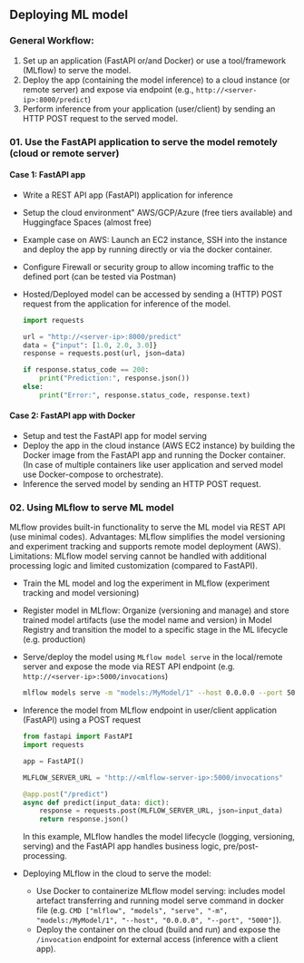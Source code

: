 ## Deploying ML model

### General Workflow:
1. Set up an application (FastAPI or/and Docker) or use a tool/framework (MLflow) to serve the model.
2. Deploy the app (containing the model inference) to a cloud instance (or remote server) and expose via endpoint (e.g., `http://<server-ip>:8000/predict`)
3. Perform inference from your application (user/client) by sending an HTTP POST request to the served model.


### 01. Use the FastAPI application to serve the model remotely (cloud or remote server)

#### Case 1: FastAPI app

- Write a REST API app (FastAPI) application for inference 
- Setup the cloud environment" AWS/GCP/Azure (free tiers available) and Huggingface Spaces (almost free)
- Example case on AWS: Launch an EC2 instance, SSH into the instance and deploy the app by running directly or via the docker container.
- Configure Firewall or security group to allow incoming traffic to the defined port (can be tested via Postman)
- Hosted/Deployed model can be accessed by sending a (HTTP) POST request from the application for inference of the model.

    ```python
    import requests

    url = "http://<server-ip>:8000/predict"
    data = {"input": [1.0, 2.0, 3.0]}
    response = requests.post(url, json=data)

    if response.status_code == 200:
        print("Prediction:", response.json())
    else:
        print("Error:", response.status_code, response.text)
    ```

#### Case 2: FastAPI app with Docker

- Setup and test the FastAPI app for model serving
- Deploy the app in the cloud instance (AWS EC2 instance) by building the Docker image from the FastAPI app and running the Docker container. (In case of multiple containers like user application and served model use Docker-compose to orchestrate).
- Inference the served model by sending an HTTP POST request.

### 02. Using MLflow to serve ML model 

MLflow provides built-in functionality to serve the ML model via REST API (use minimal codes). Advantages: MLflow simplifies the model versioning and experiment tracking and supports remote model deployment (AWS). Limitations: MLflow model serving cannot be handled with additional processing logic and limited customization (compared to FastAPI).

- Train the ML model and log the experiment in MLflow (experiment tracking and model versioning)
- Register model in MLflow: Organize (versioning and manage) and store trained model artifacts (use the model name and version) in Model Registry and transition the model to a specific stage in the ML lifecycle (e.g. production)
- Serve/deploy the model using `MLflow model serve` in the local/remote server and expose the mode via REST API endpoint (e.g. `http://<server-ip>:5000/invocations`)
    ```bash 
    mlflow models serve -m "models:/MyModel/1" --host 0.0.0.0 --port 5000
    ```
- Inference the model from MLflow endpoint in user/client application (FastAPI) using a POST request
    ```python
    from fastapi import FastAPI
    import requests

    app = FastAPI()

    MLFLOW_SERVER_URL = "http://<mlflow-server-ip>:5000/invocations"

    @app.post("/predict")
    async def predict(input_data: dict):
        response = requests.post(MLFLOW_SERVER_URL, json=input_data)
        return response.json()
    ```
    In this example, MLflow handles the model lifecycle (logging, versioning, serving) and the FastAPI app handles business logic, pre/post-processing.

- Deploying MLflow in the cloud to serve the model:
    - Use Docker to containerize MLflow model serving: includes model artefact transferring and running model serve command in docker file (e.g. `CMD ["mlflow", "models", "serve", "-m", "models:/MyModel/1", "--host", "0.0.0.0", "--port", "5000"]`).
    - Deploy the container on the cloud (build and run) and expose the `/invocation` endpoint for external access (inference with a client app).



